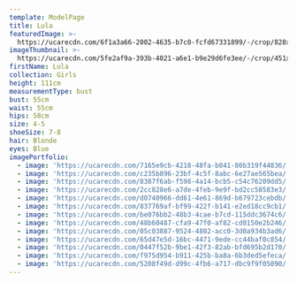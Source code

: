 ```yaml
---
template: ModelPage
title: Lula
featuredImage: >-
  https://ucarecdn.com/6f1a3a66-2002-4635-b7c0-fcfd67331899/-/crop/828x491/0,0/-/preview/
imageThumbnail: >-
  https://ucarecdn.com/5fe2af9a-393b-4021-a6e1-b9e29d6fe3ee/-/crop/451x538/159,0/-/preview/
firstName: Lula
collection: Girls
height: 111cm
measurementType: bust
bust: 55cm
waist: 55cm
hips: 58cm
size: 4-5
shoeSize: 7-8
hair: Blonde
eyes: Blue
imagePortfolio:
  - image: 'https://ucarecdn.com/7165e9cb-4218-48fa-b041-80b319f44836/'
  - image: 'https://ucarecdn.com/c235b896-23bf-4c5f-8abc-6e27ae565bea/'
  - image: 'https://ucarecdn.com/8387f6ab-f598-4a14-bcb5-c54c76209dd5/'
  - image: 'https://ucarecdn.com/2cc828e6-a7de-4feb-9e9f-bd2cc58583e3/'
  - image: 'https://ucarecdn.com/d0740966-dd61-4e61-869d-b679723cebdb/'
  - image: 'https://ucarecdn.com/837769af-bf99-422f-b141-e2ed18cc9cb1/'
  - image: 'https://ucarecdn.com/be076bb2-48b3-4cae-b7cd-115ddc3674c6/'
  - image: 'https://ucarecdn.com/48b60487-cfa9-47f0-af82-cd0150e2b246/'
  - image: 'https://ucarecdn.com/05c03887-9524-4802-acc0-3d0a934b3ad6/'
  - image: 'https://ucarecdn.com/65d47e5d-16bc-4471-9ede-cc44baf0c854/'
  - image: 'https://ucarecdn.com/0447f52b-9be1-42f3-82ab-bfd695b2d170/'
  - image: 'https://ucarecdn.com/f975d954-b911-425b-ba8a-6b3ded5efeca/'
  - image: 'https://ucarecdn.com/5208f49d-d99c-4fb6-a717-dbc9f9f05090/'
---
```


